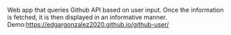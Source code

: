 Web app that queries Github API based on user input. Once the information is
fetched, it is then displayed in an informative manner.<br>
Demo:https://edgargonzalez2020.github.io/github-user/
